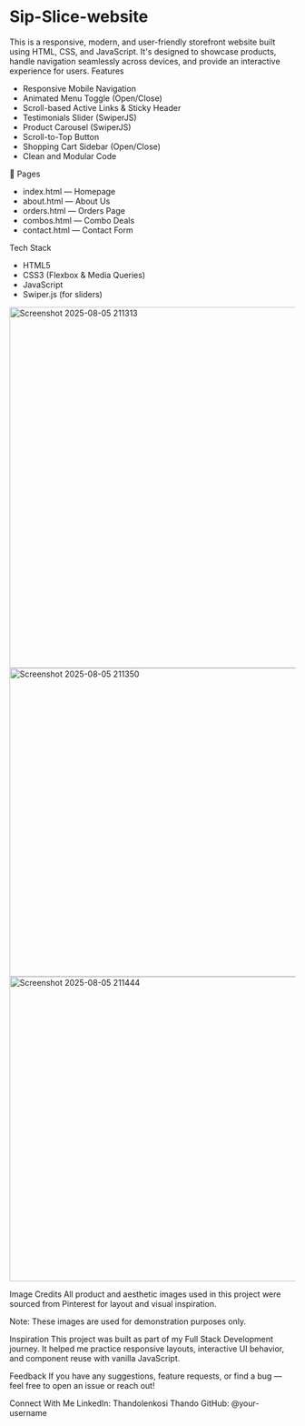 # Sip-Slice-website
This is a responsive, modern, and user-friendly storefront website built using HTML, CSS, and  JavaScript. It's designed to showcase products, handle navigation seamlessly across devices, and provide an interactive experience for users.
Features

- Responsive Mobile Navigation
- Animated Menu Toggle (Open/Close) 
- Scroll-based Active Links & Sticky Header
- Testimonials Slider (SwiperJS) 
- Product Carousel (SwiperJS) 
- Scroll-to-Top Button
- Shopping Cart Sidebar (Open/Close)  
- Clean and Modular Code

📁 Pages

- index.html — Homepage  
- about.html — About Us  
- orders.html — Orders Page  
- combos.html — Combo Deals  
- contact.html — Contact Form  

Tech Stack

- HTML5
- CSS3 (Flexbox & Media Queries)  
- JavaScript  
- Swiper.js (for sliders)  
 
<img width="777" height="635" alt="Screenshot 2025-08-05 211313" src="https://github.com/user-attachments/assets/999d6be5-03b1-430c-b25a-aeec2a343776" />
<img width="764" height="543" alt="Screenshot 2025-08-05 211350" src="https://github.com/user-attachments/assets/ce04c51c-5a2f-4e6b-b761-4b28af242ee9" />
<img width="723" height="536" alt="Screenshot 2025-08-05 211444" src="https://github.com/user-attachments/assets/4d7190c9-77f8-4e6e-bf80-bc89b20d0540" />

Image Credits
All product and aesthetic images used in this project were sourced from Pinterest for layout and visual inspiration.

Note: These images are used for demonstration purposes only.

Inspiration
This project was built as part of my Full Stack Development journey. It helped me practice responsive layouts, interactive UI behavior, and component reuse with vanilla JavaScript.

Feedback
If you have any suggestions, feature requests, or find a bug — feel free to open an issue or reach out!

Connect With Me
LinkedIn: Thandolenkosi Thando
GitHub: @your-username
